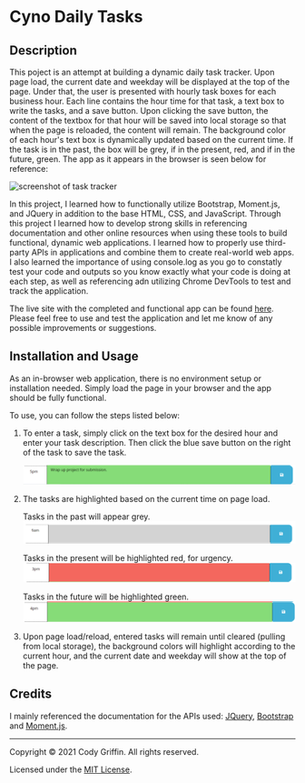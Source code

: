# Cyno Daily Tasks

## Description

This poject is an attempt at building a dynamic daily task tracker. Upon page load, the current date and weekday will be displayed at the top of the page. Under that, the user is presented with hourly task boxes for each business hour. Each line contains the hour time for that task, a text box to write the tasks, and a save button. Upon clicking the save button, the content of the textbox for that hour will be saved into local storage so that when the page is reloaded, the content will remain. The background color of each hour's text box is dynamically updated based on the current time. If the task is in the past, the box will be grey, if in the present, red, and if in the future, green. The app as it appears in the browser is seen below for reference:

![screenshot of task tracker](https://github.com/cynogriffin/cyno-daily-tasks/blob/main/app-screenshot.png?raw=true) 

In this project, I learned how to functionally utilize Bootstrap, Moment.js, and JQuery in addition to the base HTML, CSS, and JavaScript. Through this project I learned how to develop strong skills in referencing documentation and other online resources when using these tools to build functional, dynamic web applications. I learned how to properly use third-party APIs in applications and combine them to create real-world web apps. I also learned the importance of using console.log as you go to constatly test your code and outputs so you know exactly what your code is doing at each step, as well as referencing adn utilizing Chrome DevTools to test and track the application.

The live site with the completed and functional app can be found [here](https://cynogriffin.github.io/cyno-daily-tasks/). Please feel free to use and test the application and let me know of any possible improvements or suggestions.

## Installation and Usage

As an in-browser web application, there is no environment setup or installation needed. Simply load the page in your browser and the app should be fully functional.

To use, you can follow the steps listed below:

1. To enter a task, simply click on the text box for the desired hour and enter your task description. Then click the blue save button on the right of the task to save the task.

    ![saved task](./assets/images/saved-task.png)

2. The tasks are highlighted based on the current time on page load.

    Tasks in the past will appear grey.
        ![past task](./assets/images/past-task.png)

    Tasks in the present will be highlighted red, for urgency.
        ![present task](./assets/images/present-task.png)

    Tasks in the future will be highlighted green.
        ![future task](./assets/images/future-task.png)

3. Upon page load/reload, entered tasks will remain until cleared (pulling from local storage), the background colors will highlight according to the current hour, and the current date and weekday will show at the top of the page.

## Credits

I mainly referenced the documentation for the APIs used: [JQuery](https://api.jquery.com/), [Bootstrap](https://getbootstrap.com/docs/4.3/getting-started/introduction/) and [Moment.js](https://momentjs.com/docs/).

---
Copyright &copy; 2021 Cody Griffin. All rights reserved.

Licensed under the [MIT License](LICENSE.txt).